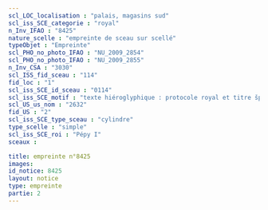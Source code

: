 ```yaml
---
scl_LOC_localisation : "palais, magasins sud"
scl_iss_SCE_categorie : "royal"
n_Inv_IFAO : "8425"
nature_scelle : "empreinte de sceau sur scellé"
typeObjet : "Empreinte"
scl_PHO_no_photo_IFAO : "NU_2009_2854"
scl_PHO_no_photo_IFAO : "NU_2009_2855"
n_Inv_CSA : "3030"
scl_ISS_fid_sceau : "114"
fid_loc : "1"
scl_iss_SCE_id_sceau : "0114"
scl_iss_SCE_motif : "texte hiéroglyphique : protocole royal et titre šps-nswt."
scl_US_us_nom : "2632"
fid_US : "2"
scl_iss_SCE_type_sceau : "cylindre"
type_scelle : "simple"
scl_iss_SCE_roi : "Pépy I"
sceaux :

title: empreinte n°8425
images: 
id_notice: 8425
layout: notice
type: empreinte
partie: 2
---
```

